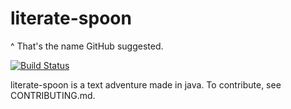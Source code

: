 # literate-spoon
^ That's the name GitHub suggested.

[![Build Status](https://travis-ci.org/Programming-Organization/literate-spoon.svg?branch=master)](https://travis-ci.org/Programming-Organization/literate-spoon)

literate-spoon is a text adventure made in java. To contribute, see CONTRIBUTING.md.

